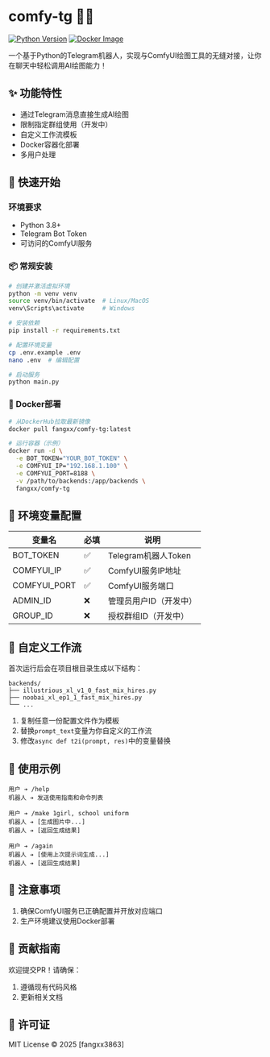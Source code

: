 # comfy-tg 🤖🎨

[![Python Version](https://img.shields.io/badge/python-3.8+-blue.svg)](https://www.python.org/)
[![Docker Image](https://img.shields.io/docker/pulls/fangxx/comfy-tg.svg)](https://hub.docker.com/r/fangxx/comfy-tg)

一个基于Python的Telegram机器人，实现与ComfyUI绘图工具的无缝对接，让你在聊天中轻松调用AI绘图能力！

## ✨ 功能特性
- 通过Telegram消息直接生成AI绘图
- 限制指定群组使用（开发中）
- 自定义工作流模板
- Docker容器化部署
- 多用户处理

## 🚀 快速开始

### 环境要求
- Python 3.8+
- Telegram Bot Token
- 可访问的ComfyUI服务

### 📦 常规安装
```bash
# 创建并激活虚拟环境
python -m venv venv
source venv/bin/activate  # Linux/MacOS
venv\Scripts\activate     # Windows

# 安装依赖
pip install -r requirements.txt

# 配置环境变量
cp .env.example .env
nano .env  # 编辑配置

# 启动服务
python main.py
```

### 🐳 Docker部署
```bash
# 从DockerHub拉取最新镜像
docker pull fangxx/comfy-tg:latest

# 运行容器（示例）
docker run -d \
  -e BOT_TOKEN="YOUR_BOT_TOKEN" \
  -e COMFYUI_IP="192.168.1.100" \
  -e COMFYUI_PORT=8188 \
  -v /path/to/backends:/app/backends \
  fangxx/comfy-tg
```

## 🔧 环境变量配置
| 变量名          | 必填 | 说明                          |
|-----------------|------|-------------------------------|
| BOT_TOKEN       | ✅   | Telegram机器人Token          |
| COMFYUI_IP      | ✅   | ComfyUI服务IP地址            |
| COMFYUI_PORT    | ✅   | ComfyUI服务端口              |
| ADMIN_ID        | ❌   | 管理员用户ID（开发中）        |
| GROUP_ID        | ❌   | 授权群组ID（开发中）          |

## 🎨 自定义工作流
首次运行后会在项目根目录生成以下结构：
```
backends/
├── illustrious_xl_v1_0_fast_mix_hires.py
├── noobai_xl_ep1_1_fast_mix_hires.py
└── ...
```

1. 复制任意一份配置文件作为模板  
2. 替换`prompt_text`变量为你自定义的工作流  
3. 修改`async def t2i(prompt, res)`中的变量替换    

## 💬 使用示例
```
用户 ➔ /help
机器人 ➔ 发送使用指南和命令列表

用户 ➔ /make 1girl, school uniform
机器人 ➔ [生成图片中...]
机器人 ➔ [返回生成结果]

用户 ➔ /again
机器人 ➔ [使用上次提示词生成...]
机器人 ➔ [返回生成结果]
```

## 📌 注意事项
1. 确保ComfyUI服务已正确配置并开放对应端口  
2. 生产环境建议使用Docker部署  

## 🤝 贡献指南
欢迎提交PR！请确保：
1. 遵循现有代码风格  
2. 更新相关文档  

## 📄 许可证
MIT License © 2025 [fangxx3863]
